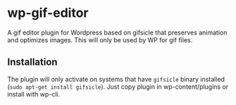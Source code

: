 # wp-gif-editor
A gif editor plugin for Wordpress based on gifsicle that preserves animation and optimizes images. 
This will only be used by WP for gif files.

## Installation
The plugin will only activate on systems that have `gifsicle` binary installed (`sudo apt-get install gifsicle`). 
Just copy plugin in wp-content/plugins or install with wp-cli.
